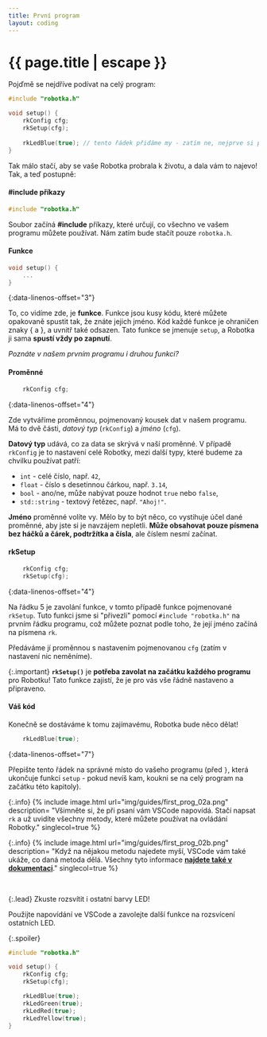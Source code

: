 ```yaml
---
title: První program
layout: coding
---
```


# {{ page.title | escape }}

Pojďmě se nejdříve podívat na celý program:

```cpp
#include "robotka.h"

void setup() {
    rkConfig cfg;
    rkSetup(cfg);
    
    rkLedBlue(true); // tento řádek přidáme my - zatím ne, nejprve si pročti tuto kapitolu!
}
```

Tak málo stačí, aby se vaše Robotka probrala k životu, a dala vám to najevo!
Tak, a teď postupně:

#### #include příkazy
```cpp
#include "robotka.h"
```
Soubor začíná **#include** příkazy, které určují, co všechno ve vašem programu
můžete používat. Nám zatím bude stačít pouze `robotka.h`.

#### Funkce
```cpp
void setup() {
    ...
}
```
{:data-linenos-offset="3"}

To, co vidíme zde, je **funkce**. Funkce jsou kusy kódu, které můžete opakovaně
spustit tak, že znáte jejich jméno. Kód každé funkce je ohraničen znaky { a },
a uvnitř také odsazen.
Tato funkce se jmenuje `setup`, a Robotka ji sama **spustí vždy po zapnutí**.

_Poznáte v našem prvním programu i druhou funkci?_

#### Proměnné
```cpp
    rkConfig cfg;
```
{:data-linenos-offset="4"}

Zde vytváříme proměnnou, pojmenovaný kousek dat v našem programu.
Má to dvě části, _datový typ_ (`rkConfig`) a _jméno_ (`cfg`).

**Datový typ** udává, co za data se skrývá v naší proměnné. V případě `rkConfig`
je to nastavení celé Robotky,
mezi další typy, které budeme za chvilku používat patří:
*  `int` - celé číslo, např. `42`,
*  `float` - číslo s desetinnou čárkou, např. `3.14`,
*  `bool` - ano/ne, může nabývat pouze hodnot `true` nebo `false`,
*  `std::string` - textový řetězec, např. `"Ahoj!"`.


**Jméno** proměnné volíte vy. Mělo by to být něco, co vystihuje účel dané proměnné,
aby jste si je navzájem nepletli. **Může obsahovat pouze písmena bez háčků a čárek,
podtržítka a čísla**, ale číslem nesmí začínat.

#### rkSetup
```cpp
    rkConfig cfg;
    rkSetup(cfg);
```
{:data-linenos-offset="4"}

Na řádku 5 je zavolání funkce, v tomto případě funkce pojmenované `rkSetup`. Tuto funkci jsme si
"přivezli" pomocí `#include "robotka.h"` na prvním řádku programu, což můžete poznat podle toho,
že její jméno začíná na písmena `rk`.

Předáváme jí proměnnou s nastavením pojmenovanou `cfg` (zatím v nastavení nic neměníme).

{:.important}
**`rkSetup()`** je **potřeba zavolat na začátku každého programu** pro Robotku! Tato funkce zajistí,
že je pro vás vše řádně nastaveno a připraveno.


#### Váš kód
Konečně se dostáváme k tomu zajímavému, Robotka bude něco dělat!

```cpp
    rkLedBlue(true);
```
{:data-linenos-offset="7"}

Přepište tento řádek na správné místo do vašeho programu (před `}`, která ukončuje
funkci `setup` - pokud nevíš kam, koukni se na celý program na začátku této kapitoly).

{:.info}
{% include image.html
    url="img/guides/first_prog_02a.png"
    description=
        "Všimněte si, že při psaní vám VSCode napovídá. Stačí napsat `rk` a už uvidíte všechny metody, které můžete používat na ovládání Robotky."
    singlecol=true
 %}

{:.info}
{% include image.html
    url="img/guides/first_prog_02b.png"
    description=
        "Když na nějakou metodu najedete myší, VSCode vám také ukáže, co daná metoda dělá. Všechny tyto informace **[najdete také v dokumentaci](https://roboticsbrno.github.io/RB3201-RBControl-Roboruka-library/modules.html)**."
    singlecol=true
 %}

<br>

{:.lead}
Zkuste rozsvítit i ostatní barvy LED!

Použijte napovídání ve VSCode a zavolejte další funkce na rozsvícení ostatních LED.

{:.spoiler}
```cpp
#include "robotka.h"

void setup() {
    rkConfig cfg;
    rkSetup(cfg);

    rkLedBlue(true);
    rkLedGreen(true);
    rkLedRed(true);
    rkLedYellow(true);
}
```
